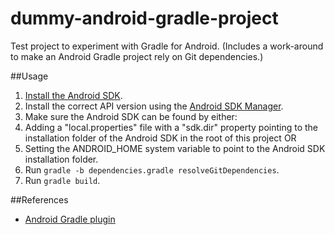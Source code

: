 dummy-android-gradle-project
============================

Test project to experiment with Gradle for Android.
(Includes a work-around to make an Android Gradle project rely on Git dependencies.)

##Usage
1. [Install the Android SDK](http://developer.android.com/sdk/index.html).
1. Install the correct API version using the [Android SDK Manager](http://developer.android.com/tools/help/sdk-manager.html).
1. Make sure the Android SDK can be found by either:
  1. Adding a "local.properties" file with a "sdk.dir" property pointing to the installation folder of the Android SDK in the root of this project OR
  2. Setting the ANDROID_HOME system variable to point to the Android SDK installation folder.
1. Run `gradle -b dependencies.gradle resolveGitDependencies`.
1. Run `gradle build`.

##References
* [Android Gradle plugin](http://tools.android.com/tech-docs/new-build-system/using-the-new-build-system)
